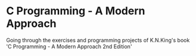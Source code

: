# C Programming - A Modern Approach
Going through the exercises and programming projects of K.N.King's book 'C Programming - A Modern Approach 2nd Edition'
